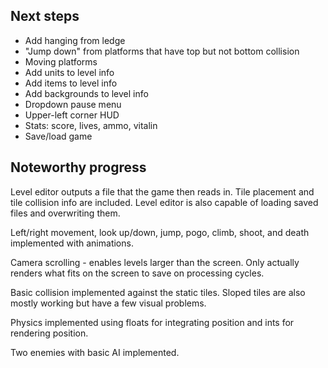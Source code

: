 <h2>Next steps</h2>

<ul>
    <li>Add hanging from ledge</li>
    <li>"Jump down" from platforms that have top but not bottom collision</li>
    <li>Moving platforms</li>
    <li>Add units to level info</li>
    <li>Add items to level info</li>
    <li>Add backgrounds to level info</li>
    <li>Dropdown pause menu</li>
    <li>Upper-left corner HUD</li>
    <li>Stats: score, lives, ammo, vitalin</li>
    <li>Save/load game</li>
</ul>

<h2>Noteworthy progress</h2>

Level editor outputs a file that the game then reads in. Tile placement and tile collision info are included.
Level editor is also capable of loading saved files and overwriting them.

Left/right movement, look up/down, jump, pogo, climb, shoot, and death implemented with animations.

Camera scrolling - enables levels larger than the screen. Only actually renders what fits on the screen to save on processing cycles.

Basic collision implemented against the static tiles. Sloped tiles are also mostly working but have a few visual problems.

Physics implemented using floats for integrating position and ints for rendering position.

Two enemies with basic AI implemented.
